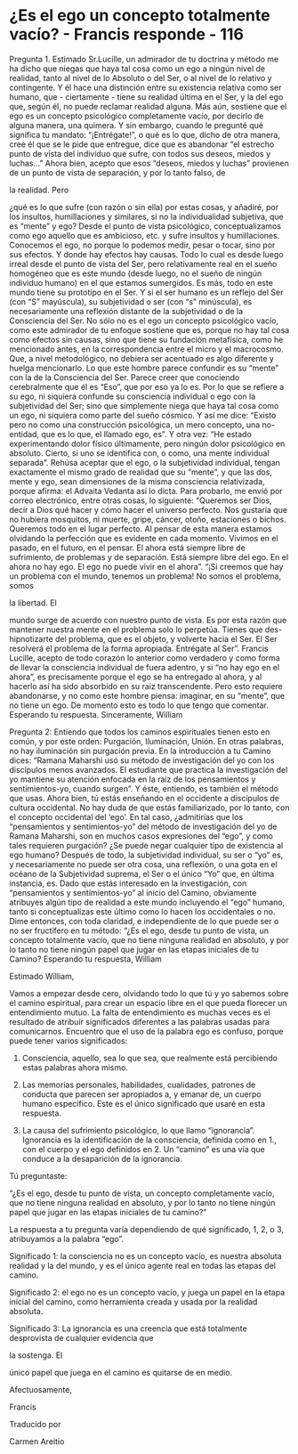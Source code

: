 # ¿Es el ego un concepto totalmente vacío? - Francis responde - 116

Pregunta 1. Estimado Sr.Lucille, un admirador de tu doctrina y método me ha dicho que niegas que haya tal cosa como un ego a ningún nivel de realidad, tanto al nivel de lo Absoluto o del Ser, o al nivel de lo relativo y contingente. Y él hace una distinción entre su existencia relativa como ser humano, que - ciertamente - tiene su realidad última en el Ser, y la del ego que, según él, no puede reclamar realidad alguna. Más aún, sostiene que el ego es un concepto psicológico completamente vacío, por decirlo de alguna manera, una quimera. Y sin embargo, cuando le pregunté qué significa tu mandato: “¡Entrégate!”, o qué es lo que, dicho de otra manera, cree él que se le pide que entregue, dice que es abandonar “el estrecho punto de vista del individuo que sufre, con todos sus deseos, miedos y luchas…” Ahora bien, acepto que esos “deseos, miedos y luchas” provienen de un punto de vista de separación, y por lo tanto falso, de 

la realidad. Pero

¿qué es lo que sufre (con razón o sin ella) por estas cosas, y añadiré, por los insultos, humillaciones y similares, si no la individualidad subjetiva, que es “mente” y ego? Desde el punto de vista psicológico, conceptualizamos como ego aquello que es ambicioso, etc. y sufre insultos y humillaciones. Conocemos el ego, no porque lo podemos medir, pesar o tocar, sino por sus efectos. Y donde hay efectos hay causas. Todo lo cual es desde luego irreal desde el punto de vista del Ser, pero relativamente real en el sueño homogéneo que es este mundo (desde luego, no el sueño de ningún individuo humano) en el que estamos sumergidos. Es más, todo en este mundo tiene su prototipo en el Ser. Y si el ser humano es un reflejo del Ser (con “S” mayúscula), su subjetividad o ser (con “s” minúscula), es necesariamente una reflexión distante de la subjetividad o de la Consciencia del Ser. No sólo no es el ego un concepto psicológico vacío, como este admirador de tu enfoque sostiene que es, porque no hay tal cosa como efectos sin causas, sino que tiene su fundación metafísica, como he mencionado antes, en la correspondencia entre el micro y el macrocosmo. Que, a nivel metodológico, no debiera ser acentuado es algo diferente y huelga mencionarlo. Lo que este hombre parece confundir es su “mente” con la de la Consciencia del Ser. Parece creer que conociendo cerebralmente que él es “Eso”, que por eso ya lo es. Por lo que se refiere a su ego, ni siquiera confunde su consciencia individual o ego con la subjetividad del Ser; sino que simplemente niega que haya tal cosa como un ego, ni siquiera como parte del sueño cósmico. Y así me dice: “Existo pero no como una construcción psicológica, un mero concepto, una no-entidad, que es lo que, el llamado ego, es”. Y otra vez: “He estado experimentando dolor físico últimamente, pero ningún dolor psicológico en absoluto. Cierto, si uno se identifica con, o como, una mente individual separada”. Rehúsa aceptar que el ego, o la subjetividad individual, tengan exactamente el mismo grado de realidad que su “mente”, y que las dos, mente y ego, sean dimensiones de la misma consciencia relativizada, porque afirma: el Advaita Vedanta así lo dicta. Para probarlo, me envió por correo electrónico, entre otras cosas, lo siguiente: “Queremos ser Dios, decir a Dios qué hacer y cómo hacer el universo perfecto. Nos gustaría que no hubiera mosquitos, ni muerte, gripe, cáncer, otoño, estaciones o bichos. Queremos todo en el lugar perfecto. Al pensar de esta manera estamos olvidando la perfección que es evidente en cada momento. Vivimos en el pasado, en el futuro, en el pensar. El ahora está siempre libre de sufrimiento, de problemas y de separación. Está siempre libre del ego. En el ahora no hay ego. El ego no puede vivir en el ahora”. “¡Si creemos que hay un problema con el mundo, tenemos un problema! No somos el problema, somos 

la libertad. El

mundo surge de acuerdo con nuestro punto de vista. Es por esta razón que mantener nuestra mente en el problema solo lo perpetúa. Tienes que des-hipnotizarte del problema, que es el objeto, y volverte hacia el Ser. El Ser resolverá el problema de la forma apropiada. Entrégate al Ser”. Francis Lucille, acepto de todo corazón lo anterior como verdadero y como forma de llevar la consciencia individual de fuera adentro, y si “no hay ego en el ahora”, es precisamente porque el ego se ha entregado al ahora, y al hacerlo así ha sido absorbido en su raíz transcendente. Pero esto requiere abandonarse, y no como este hombre piensa: imaginar, en su “mente”, que no tiene un ego. De momento esto es todo lo que tengo que comentar. Esperando tu respuesta. Sinceramente, William

Pregunta 2: Entiendo que todos los caminos espirituales tienen esto en común, y por este orden: Purgación, Iluminación, Unión. En otras palabras, no hay iluminación sin purgación previa. En la introducción a tu Camino dices: “Ramana Maharshi usó su método de investigación del yo con los discípulos menos avanzados. El estudiante que practica la investigación del yo mantiene su atención enfocada en la raíz de los pensamientos y sentimientos-yo, cuando surgen”. Y éste, entiendo, es también el método que usas. Ahora bien, tú estás enseñando en el occidente a discípulos de cultura occidental. No hay duda de que estás familiarizado, por lo tanto, con el concepto occidental del ‘ego’. En tal caso, ¿admitirías que los “pensamientos y sentimientos-yo” del método de investigación del yo de Ramana Maharshi, son en muchos casos expresiones del “ego”, y como tales requieren purgación? ¿Se puede negar cualquier tipo de existencia al ego humano? Después de todo, la subjetividad individual, su ser o “yo” es, y necesariamente no puede ser otra cosa, una reflexión, o una gota en el océano de la Subjetividad suprema, el Ser o el único “Yo” que, en última instancia, es. Dado que estás interesado en la investigación, con “pensamientos y sentimientos-yo” al inicio del Camino, obviamente atribuyes algún tipo de realidad a este mundo incluyendo el “ego” humano, tanto si conceptualizas este último como lo hacen los occidentales o no. Dime entonces, con toda claridad, e independiente de lo que puede ser o no ser fructífero en tu método: “¿Es el ego, desde tu punto de vista, un concepto totalmente vacío, que no tiene ninguna realidad en absoluto, y por lo tanto no tiene ningún papel que jugar en las etapas iniciales de tu Camino? Esperando tu respuesta, William

Estimado William,

Vamos a empezar desde cero, olvidando todo lo que tú y yo sabemos sobre el camino espiritual, para crear un espacio libre en el que pueda florecer un entendimiento mutuo. La falta de entendimiento es muchas veces es el resultado de atribuir significados diferentes a las palabras usadas para comunicarnos. Encuentro que el uso de la palabra ego es confuso, porque puede tener varios significados:

1. Consciencia, aquello, sea lo que sea, que realmente está percibiendo estas palabras ahora mismo.

2. Las memorias personales, habilidades, cualidades, patrones de conducta que parecen ser apropiados a, y emanar de, un cuerpo humano específico. Este es el único significado que usaré en esta respuesta.

3. La causa del sufrimiento psicológico, lo que llamo “ignorancia”. Ignorancia es la identificación de la consciencia, definida como en 1., con el cuerpo y el ego definidos en 2. Un “camino” es una vía que conduce a la desaparición de la ignorancia.

Tú preguntaste:

“¿Es el ego, desde tu punto de vista, un concepto completamente vacío, que no tiene ninguna realidad en absoluto, y por lo tanto no tiene ningún papel que jugar en las etapas iniciales de tu camino?”

La respuesta a tu pregunta varía dependiendo de qué significado, 1, 2, o 3, atribuyamos a la palabra “ego”.

Significado 1: la consciencia no es un concepto vacío, es nuestra absoluta realidad y la del mundo, y es el único agente real en todas las etapas del camino.

Significado 2: el ego no es un concepto vacío, y juega un papel en la etapa inicial del camino, como herramienta creada y usada por la realidad absoluta.

Significado 3: La ignorancia es una creencia que está totalmente desprovista de cualquier evidencia que 

la sostenga. El

único papel que juega en el camino es quitarse de en medio.

Afectuosamente, 

Francis

Traducido por 

Carmen Areitio


